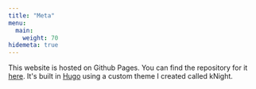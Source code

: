 ```yaml
---
title: "Meta"
menu:
  main:
    weight: 70
hidemeta: true
---
```


This website is hosted on Github Pages. You can find the repository for it [here](https://gitlab.com/khorvath/kghorvath.com). It's built in [Hugo](https://gohugo.io) using a custom theme I created called kNight.
